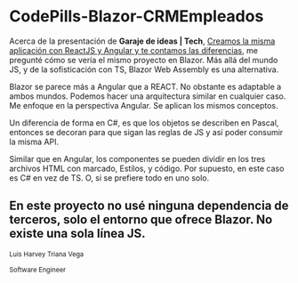 # CodePills-Blazor-CRMEmpleados

Acerca de la presentación de **Garaje de ideas | Tech**, [Creamos la misma aplicación con ReactJS y Angular y te contamos las diferencias](https://www.youtube.com/watch?v=0uS3VL_auNU), me pregunté cómo se vería el mismo proyecto en Blazor. Más allá del mundo JS, y de la sofisticación con TS, Blazor Web Assembly es una alternativa. 

Blazor se parece más a Angular que a REACT. No obstante es adaptable a ambos mundos. Podemos hacer una arquitectura similar en cualquier caso. Me enfoque en la perspectiva Angular. Se aplican los mismos conceptos.

Un diferencia de forma en C#, es que los objetos se describen en Pascal, entonces se decoran para que sigan las reglas de JS y así poder consumir la misma API. 

Similar que en Angular, los componentes se pueden dividir en los tres archivos HTML con marcado, Estilos, y código. Por supuesto, en este caso es C# en vez de TS. O, si se prefiere todo en uno solo.

En este proyecto no usé ninguna dependencia de terceros, solo el entorno que ofrece Blazor. No existe una sola línea JS.
---
<sup>Luis Harvey Triana Vega</sup>

<sup>Software Engineer</sup>


